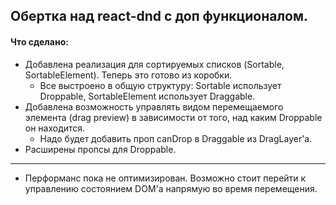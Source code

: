## Обертка над react-dnd с доп функционалом. 

#### Что сделано:
* Добавлена реализация для сортируемых списков (Sortable, SortableElement). Теперь это готово из коробки.
  * Все выстроено в общую структуру: Sortable использует Droppable, SortableElement использует Draggable.
* Добавлена возможность управлять видом перемещаемого элемента (drag preview) в зависимости от того, над каким Droppable он находится.
  * Надо будет добавить проп canDrop в Draggable из DragLayer'a.
* Расширены пропсы для Droppable.

---
* Перформанс пока не оптимизирован. Возможно стоит перейти к управлению состоянием DOM'а напрямую во время перемещения.

